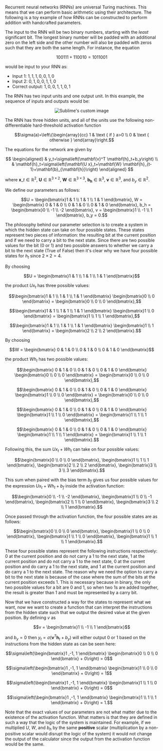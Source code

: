 Recurrent neural networks (RNNs) are universal Turing machines. This means that we can perform basic arithmetic using their architecture. The following is a toy example of how RNNs can be constructed to perform addition with handcrafted parameters.

The input to the RNN will be two binary numbers, starting with the *least* significant bit. The longest binary number will be padded with an additional zero on the left side and the other number will also be padded with zeros such that they are both the same length. For instance, the equation

$$
100111+110010=1011001
$$

would be input to your RNN as:
- Input 1: $1, 1, 1,0,0,1,0$
- Input 2: $0,1,0,0,1,1,0$
- Correct output: $1,0,0,1,1,0,1$

The RNN has two input units and one output unit. In this example, the sequence of inputs and outputs would be:

<p align="center">
  <img src="https://user-images.githubusercontent.com/29025503/214734148-7a9157df-d225-48b4-8080-8c5f0434c97c.png" alt="Sublime's custom image"/>
</p>

The RNN has three hidden units, and all of the units use the following non-differentiable hard-threshold activation function

```math
\sigma(a)=\left\{\begin{array}{cc}
1 & \text { if } a>0 \\
0 & \text { otherwise }
\end{array}\right.
```

The equations for the network are given by

$$
\begin{aligned}
& y_t=\sigma\left(\mathbf{v}^T \mathbf{h}_t+b_y\right) \\
& \mathbf{h}_t=\sigma\left(\mathbf{U x}_t+\mathbf{W} \mathbf{h}_{t-1}+\mathbf{b}_{\mathbf{h}}\right)
\end{aligned}
$$

where $\mathbf{x}\_t \in \mathbb{R}^2$, $\mathbf{U} \in \mathbb{R}^{3 \times 2}$, $\mathbf{W} \in \mathbb{R}^{3 \times 3}$, $\mathbf{b}_{\mathbf{h}} \in \mathbb{R}^3$, $\mathbf{v} \in \mathbb{R}^3$, and $b_y \in \mathbb{R}^2$.

We define our parameters as follows:

```math
U = \begin{bmatrix}1 & 1 \\ 1 & 1 \\ 1 & 1 \end{bmatrix}, W = \begin{bmatrix} 0 & 1 & 0 \\ 0 & 1 & 0 \\ 0 & 1 & 0 \end{bmatrix}, b_h = \begin{bmatrix}0 \\ -1 \\ -2 \end{bmatrix}, v = \begin{bmatrix}1 \\ -1 \\ 1 \end{bmatrix}, b_y = 0.
```

The philosophy behind our parameter selection is to create a system in which the hidden state can take on four possible states. These states represent two pieces of information: the resulting bit at the current position and if we need to carry a bit to the next state. Since there are two possible values for the bit (0 or 1) and two possible answers to whether we carry a bit to the next state (True of False) then it's clear why we have four possible states for $h_t$ since $2\times2=4$.

By choosing 

```math
U = \begin{bmatrix}1 & 1 \\ 1 & 1 \\ 1 & 1 \end{bmatrix}
```

the product $Ux_t$ has three possible values:

```math
\begin{bmatrix}1 & 1 \\ 1 & 1 \\ 1 & 1 \end{bmatrix} \begin{bmatrix}0 \\ 0 \end{bmatrix} = \begin{bmatrix}0 \\ 0 \\ 0 \end{bmatrix},
```

```math
\begin{bmatrix}1 & 1 \\ 1 & 1 \\ 1 & 1 \end{bmatrix} \begin{bmatrix}1 \\ 0 \end{bmatrix} = \begin{bmatrix}1 \\ 1 \\ 1 \end{bmatrix},
```

```math
\begin{bmatrix}1 & 1 \\ 1 & 1 \\ 1 & 1 \end{bmatrix} \begin{bmatrix}1 \\ 1 \end{bmatrix} = \begin{bmatrix}2 \\ 2 \\ 2 \end{bmatrix}.
```

By choosing 

```math
W = \begin{bmatrix} 0 & 1 & 0 \\ 0 & 1 & 0 \\ 0 & 1 & 0 \end{bmatrix}
```

the product $Wh_t$ has two possible values:

```math
\begin{bmatrix} 0 & 1 & 0 \\ 0 & 1 & 0 \\ 0 & 1 & 0 \end{bmatrix} \begin{bmatrix}0 \\ 0 \\ 0 \end{bmatrix} = \begin{bmatrix}0 \\ 0 \\ 0 \end{bmatrix},
```

```math
\begin{bmatrix} 0 & 1 & 0 \\ 0 & 1 & 0 \\ 0 & 1 & 0 \end{bmatrix} \begin{bmatrix}1 \\ 0 \\ 0 \end{bmatrix} = \begin{bmatrix}0 \\ 0 \\ 0 \end{bmatrix},
```

```math
\begin{bmatrix} 0 & 1 & 0 \\ 0 & 1 & 0 \\ 0 & 1 & 0 \end{bmatrix} \begin{bmatrix}1 \\ 1 \\ 0 \end{bmatrix} = \begin{bmatrix}1 \\ 1 \\ 1 \end{bmatrix},
```

```math
\begin{bmatrix} 0 & 1 & 0 \\ 0 & 1 & 0 \\ 0 & 1 & 0 \end{bmatrix} \begin{bmatrix}1 \\ 1 \\ 1 \end{bmatrix} = \begin{bmatrix}1 \\ 1 \\ 1 \end{bmatrix}.
```

Following this, the sum $Ux_t + Wh_t$ can take on four possible values: 
```math
\begin{bmatrix}0 \\ 0 \\ 0 \end{bmatrix}, \begin{bmatrix}1 \\ 1 \\ 1 \end{bmatrix}, \begin{bmatrix}2 \\ 2 \\ 2 \end{bmatrix}, \begin{bmatrix}3 \\ 3 \\ 3 \end{bmatrix}.
```

This sum when paired with the bias term $b_f$ gives us four possible values for the expression $Ux_t + Wh_t + b_f$ inside the activation function: 

```math
\begin{bmatrix}0 \\ -1 \\ -2 \end{bmatrix}, \begin{bmatrix}1 \\ 0 \\ -1 \end{bmatrix}, \begin{bmatrix}2 \\ 1 \\ 0 \end{bmatrix}, \begin{bmatrix}3 \\ 2 \\ 1 \end{bmatrix}.
```

Once passed through the activation function, the four possible states are as follows:

```math
\begin{bmatrix}0 \\ 0 \\ 0 \end{bmatrix}, \begin{bmatrix}1 \\ 0 \\ 0 \end{bmatrix}, \begin{bmatrix}1 \\ 1 \\ 0 \end{bmatrix}, \begin{bmatrix}1 \\ 1 \\ 1 \end{bmatrix}.
```

These four possible states represent the following instructions respectively: 0 at the current position and do not carry a 1 to the next state, 1 at the current position and do not carry a 1 to the next state, 0 at the current position and do carry a 1 to the next state, and 1 at the current position and do carry a 1 to the next state. The reason why we need the option to carry a bit to the next state is because of the case where the sum of the bits at the current position exceeds 1. This is necessary because in binary, the only two possible values for a bit are 0 and 1, so when two 1s are added together, the result is greater than 1 and must be represented by a carry bit.

Now that we have constructed a way for the states to represent what we want, now we want to create a function that can interpret the instructions from the hidden state such that we output the desired value at the given position. By defining $v$ as 

```math
v = \begin{bmatrix}1 \\ -1 \\ 1 \end{bmatrix}
```
and $b_y = 0$ then $y_t=\sigma\left(\mathbf{v}^T \mathbf{h}_t+b_y\right)$ will either output $0$ or $1$ based on the instructions from the hidden state as can be seen here:

```math
\sigma\left(\begin{bmatrix}1 ,-1, 1 \end{bmatrix} \begin{bmatrix}0 \\ 0 \\ 0 \end{bmatrix} + 0\right) = 0
```

```math
\sigma\left(\begin{bmatrix}1 ,-1, 1 \end{bmatrix} \begin{bmatrix}1 \\ 0 \\ 0 \end{bmatrix} + 0\right) = 1
```

```math
\sigma\left(\begin{bmatrix}1 ,-1, 1 \end{bmatrix} \begin{bmatrix}1 \\ 1 \\ 0 \end{bmatrix} + 0\right) = 0
```

```math
\sigma\left(\begin{bmatrix}1 ,-1, 1 \end{bmatrix} \begin{bmatrix}1 \\ 1 \\ 1 \end{bmatrix} + 0\right) = 1.
```

Note that the exact values of our parameters are not what matter due to the existence of the activation function. What matters is that they are defined in such a way that the logic of the system is maintained. For example, if we multiplied $U$, $W$, and $b_h$ by the same **positive** scalar (multiplication by a non-positive scalar would disrupt the logic of the system) it would not change the output of the calculator since the output from the activation function would be the same.
